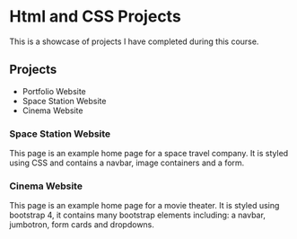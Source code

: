<!DOCTYPE html>
<html lang="en">
  <head>
    <meta charset="utf-8">
  </head>
  <body>
    <h1>Html and CSS Projects</h1>
    <p>This is a showcase of projects I have completed during this course.</p>
    <h2>Projects</h2>
    <ul>
      <li><link href="https://github.com/Layzon801/Layzon801.github.io">Portfolio Website</li>
      <li><link href="https://github.com/Layzon801/Html-and-CSS-Projects/tree/master/Basic_Html_and_CSS/Space_station_project">Space Station Website</li>
      <li><link href="https://github.com/Layzon801/Html-and-CSS-Projects/tree/master/Basic_Html_and_CSS/Bootstrap4-project">Cinema Website</li>
    </ul>
    <h3>Space Station Website</h3>
    <p>This page is an example home page for a space travel company. It is styled using CSS and contains a navbar, image containers and a form.</p>
    <h3>Cinema Website</h3>
    <p>This page is an example home page for a movie theater. It is styled using bootstrap 4, it contains many bootstrap elements including: a navbar, jumbotron, form cards and dropdowns.</p>
  </body>
</html>
